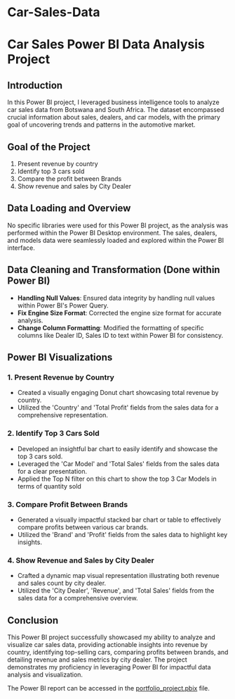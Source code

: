 # Car-Sales-Data
# Car Sales Power BI Data Analysis Project

## Introduction

In this Power BI project, I leveraged business intelligence tools to analyze car sales data from Botswana and South Africa. The dataset encompassed crucial information about sales, dealers, and car models, with the primary goal of uncovering trends and patterns in the automotive market.

##  Goal of the Project

1.  Present revenue by country
2. Identify top 3 cars sold
3. Compare the profit between Brands
4. Show revenue and sales by City Dealer

## Data Loading and Overview

No specific libraries were used for this Power BI project, as the analysis was performed within the Power BI Desktop environment. The sales, dealers, and models data were seamlessly loaded and explored within the Power BI interface.

## Data Cleaning and Transformation (Done within Power BI)

- **Handling Null Values**: Ensured data integrity by handling null values within Power BI's Power Query.
- **Fix Engine Size Format**: Corrected the engine size format for accurate analysis.
- **Change Column Formatting**: Modified the formatting of specific columns like Dealer ID, Sales ID to text within Power BI for consistency.

## Power BI Visualizations

### 1. Present Revenue by Country

- Created a visually engaging Donut chart showcasing total revenue by country.
- Utilized the 'Country' and 'Total Profit' fields from the sales data for a comprehensive representation.

### 2. Identify Top 3 Cars Sold

- Developed an insightful bar chart to easily identify and showcase the top 3 cars sold.
- Leveraged the 'Car Model' and 'Total Sales' fields from the sales data for a clear presentation.
- Applied the Top N filter on this chart to show the top 3 Car Models in terms of quantity sold

### 3. Compare Profit Between Brands

- Generated a visually impactful stacked bar chart or table to effectively compare profits between various car brands.
- Utilized the 'Brand' and 'Profit' fields from the sales data to highlight key insights.

### 4. Show Revenue and Sales by City Dealer

- Crafted a dynamic map visual representation illustrating both revenue and sales count by city dealer.
- Utilized the 'City Dealer', 'Revenue', and 'Total Sales' fields from the sales data for a comprehensive overview.

## Conclusion

This Power BI project successfully showcased my ability to analyze and visualize car sales data, providing actionable insights into revenue by country, identifying top-selling cars, comparing profits between brands, and detailing revenue and sales metrics by city dealer. The project demonstrates my proficiency in leveraging Power BI for impactful data analysis and visualization.

The Power BI report can be accessed in the [portfolio_project.pbix](portfolio_project.pbix) file.


